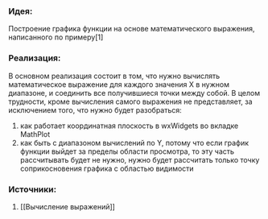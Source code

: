 ### Идея: 
Построение графика функции на основе математического выражения, написанного по примеру[1]
### Реализация:
В основном реализация состоит в том, что нужно вычислять математическое выражение для каждого значения X в нужном диапазоне, и соединить все получившиеся точки между собой. В целом трудности, кроме вычисления самого выражения не представляет, за исключением того, что нужно будет разобраться:
1. как работает координатная плоскость в wxWidgets во вкладке MathPlot
2. как быть с диапазоном вычислений по Y, потому что если график функции выйдет за пределы области просмотра, то эту часть рассчитывать будет не нужно, нужно будет рассчитать только точку соприкосновения графика с областью видимости
### **Источники:** 
1. [[Вычисление выражений]]